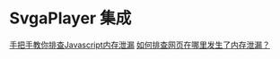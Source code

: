 # SvgaPlayer 集成

[手把手教你排查Javascript内存泄漏](https://zhuanlan.zhihu.com/p/322356761)
[如何排查网页在哪里发生了内存泄漏？](https://cloud.tencent.com/developer/article/2197388)
